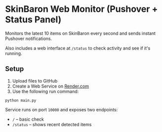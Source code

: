 # SkinBaron Web Monitor (Pushover + Status Panel)

Monitors the latest 10 items on SkinBaron every second and sends instant Pushover notifications.

Also includes a web interface at `/status` to check activity and see if it's running.

## Setup

1. Upload files to GitHub
2. Create a Web Service on [Render.com](https://render.com)
3. Use the following run command:

```
python main.py
```

Service runs on port `10000` and exposes two endpoints:
- `/` – basic check
- `/status` – shows recent detected items